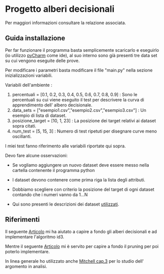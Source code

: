 
Progetto alberi decisionali
=======

Per maggiori informazioni consultare la relazione associata.

Guida installazione
-----------
Per far funzionare il programma basta semplicemente scaricarlo e eseguirlo (io utilizzo [pyCharm](https://www.jetbrains.com/pycharm/) come ide), al suo interno sono già presenti tre data set su cui vengono eseguite delle prove.

Per modificare i parametri basta modificare il file "main.py" nella sezione inizializzazioni variabili.

Variabili dell'ambiente :
1. percentuali = [0.1, 0.2, 0.3, 0.4, 0.5, 0.6, 0.7, 0.8, 0.9] : Sono le percentuali su cui viene eseguito il test per descrivere la curva di apprendimento dell' albero decisionale.
2. data_sets = ["esempio1.csv","esempio2.csv","esempio3.csv"] : Un esempio di lista di dataset.
3. posizione_target = [10, 1, 23] : La posizione dei target relativi ai dataset sopra citati.
6. num_test = [5, 15, 3] : Numero di test ripetuti per disegnare curve meno oscillanti.

I miei test fanno riferimento alle variabili riportate qui sopra.

Devo fare alcune osservazioni:
* Se vogliamo aggiungere un nuovo dataset deve essere messo nella cartella contenente il programma python

* I dataset devono contenere come prima riga la lista degli attributi.

* Dobbiamo scegliere con criterio la posizione del target di ogni dataset contando che i numeri vanno da 1...N

* Qui sono presenti le descrizioni dei dataset [utilizzati](https://github.com/iacopoerpichini/AI-Project/tree/master/Dataset%20info).

Riferimenti
-----------

Il seguente [Articolo](http://archive.oreilly.com/pub/a/python/2006/02/09/ai_decision_trees.html) mi ha aiutato a capire a fondo gli alberi decisionali e ad implementare l'algoritmo id3.

Mentre il seguente [Articolo](https://triangleinequality.wordpress.com/2013/09/01/decision-trees-part-3-pruning-your-tree/) mi è servito per capire a fondo il pruning per poi poterlo implementare.

In linea generale ho utilizzato anche [Mitchell cap.3](https://github.com/iacopoerpichini/AI-Project/blob/master/Mitchell%20cap.3.pdf) per lo studio dell' argomento in analisi.

